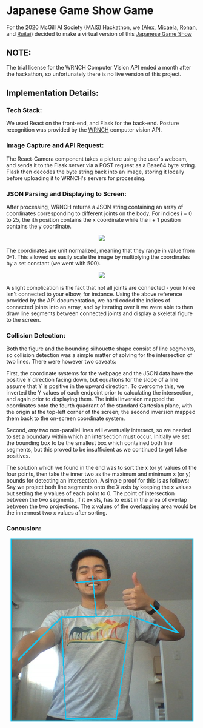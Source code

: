 # Japanese Game Show Game

For the 2020 McGill AI Society (MAIS) Hackathon, we ([Alex](https://github.com/allu5662), [Micaela](https://github.com/mgraiver), [Ronan](https://github.com/RonanAlmeida), and [Ruitai](https://github.com/ruitaiS)) decided to make a virtual version of this [Japanese Game Show](https://youtu.be/6ioiMXKpHxI)

## NOTE:
The trial license for the WRNCH Computer Vision API ended a month after the hackathon, so unfortunately there is no live version of this project.

## Implementation Details:

### Tech Stack:
We used React on the front-end, and Flask for the back-end. Posture recognition was provided by the [WRNCH](https://wrnch.ai/) computer vision API.

<!-- TODO: List the libraries used -->

### Image Capture and API Request:
The React-Camera component takes a picture using the user's webcam, and sends it to the Flask server via a POST request as a Base64 byte string. Flask then decodes the byte string back into an image, storing it locally before uploading it to WRNCH's servers for processing. 

### JSON Parsing and Displaying to Screen:

After processing, WRNCH returns a JSON string containing an array of coordinates corresponding to different joints on the body. For indices i = 0 to 25, the ith position contains the x coordinate while the i + 1 position contains the y coordinate.

<p align="center">
  <img src="https://devportal.wrnch.ai/assets/coord_spaces_2D-9b4c3afa7bf52fa585afd6b1fd3e944c30418964e6376d45722a22dc4c4b7ce1.png">
</p>
 The coordinates are unit normalized, meaning that they range in value from 0-1. This allowed us easily scale the image by multiplying the coordinates by a set constant (we went with 500).

<p align="center">
    <img src="https://devportal.wrnch.ai/assets/j25_body_joints-4ef1dbefbe34c98952cc14df51e8074ebe3bbb1fed4bc53f66943e23451aa29c.png">
</p>
A slight complication is the fact that not all joints are connected - your knee isn't connected to your elbow, for instance. Using the above reference provided by the API documentation, we hard coded the indices of connected joints into an array, and by iterating over it we were able to then draw line segments between connected joints and display a skeletal figure to the screen.

### Collision Detection:
Both the figure and the bounding silhouette shape consist of line segments, so collision detection was a simple matter of solving for the intersection of two lines. There were however two caveats:

First, the coordinate systems for the webpage and the JSON data have the positive Y direction facing down, but equations for the slope of a line assume that Y is positive in the upward direction. To overcome this, we inverted the Y values of each endpoint prior to calculating the intersection, and again prior to displaying them. The initial inversion mapped the coordinates onto the fourth quadrant of the standard Cartesian plane, with the origin at the top-left corner of the screen; the second inversion mapped them back to the on-screen coordinate system.

Second, *any* two non-parallel lines will eventually intersect, so we needed to set a boundary within which an intersection must occur. Initially we set the bounding box to be the smallest box which contained both line segments, but this proved to be insufficient as we continued to get false positives. 

<!-- Image describing the false collisions -->

The solution which we found in the end was to sort the x (or y) values of the four points, then take the inner two as the maximum and minimum x (or y) bounds for detecting an intersection. A simple proof for this is as follows: Say we project both line segments onto the X axis by keeping the x values but setting the y values of each point to 0. The point of intersection between the two segments, if it exists, has to exist in the area of overlap between the two projections. The x values of the overlapping area would be the innermost two x values after sorting.

<!-- Diagram for the proof -->
<!-- Also maybe write it better -->

### Concusion:

<p align="center"><img src="yay.png"></p>
